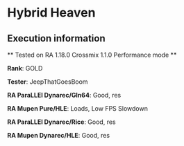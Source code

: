 # Hybrid Heaven 

## Execution information


** Tested on RA 1.18.0 Crossmix 1.1.0 Performance mode **


**Rank**: GOLD


**Tester**: JeepThatGoesBoom



**RA ParaLLEl Dynarec/Gln64**: Good, res


**RA Mupen Pure/HLE**: Loads, Low FPS Slowdown


**RA ParaLLEl Dynarec/Rice**: Good, res


**RA Mupen Dynarec/HLE**: Good, res